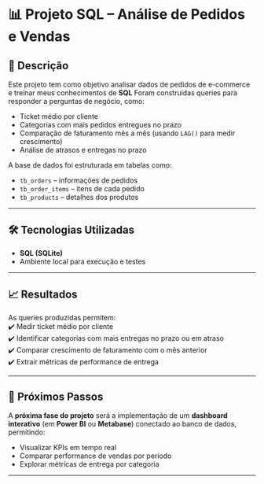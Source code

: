 # 📊 Projeto SQL – Análise de Pedidos e Vendas  

## 📌 Descrição  
Este projeto tem como objetivo analisar dados de pedidos de e-commerce  e treinar meus conhecimentos de **SQL** 
Foram construídas queries para responder a perguntas de negócio, como:  

- Ticket médio por cliente  
- Categorias com mais pedidos entregues no prazo  
- Comparação de faturamento mês a mês (usando `LAG()` para medir crescimento)  
- Análise de atrasos e entregas no prazo  

A base de dados foi estruturada em tabelas como:  

- `tb_orders` – informações de pedidos  
- `tb_order_items` – itens de cada pedido  
- `tb_products` – detalhes dos produtos  

---

## 🛠️ Tecnologias Utilizadas  
- **SQL (SQLite)**  
- Ambiente local para execução e testes  

---

## 📈 Resultados  
As queries produzidas permitem:  
✔️ Medir ticket médio por cliente  
✔️ Identificar categorias com mais entregas no prazo ou em atraso  
✔️ Comparar crescimento de faturamento com o mês anterior  
✔️ Extrair métricas de performance de entrega  

---

## 🚀 Próximos Passos  
A **próxima fase do projeto** será a implementação de um **dashboard interativo** (em **Power BI** ou **Metabase**) conectado ao banco de dados, permitindo:  
- Visualizar KPIs em tempo real  
- Comparar performance de vendas por período  
- Explorar métricas de entrega por categoria  

---

